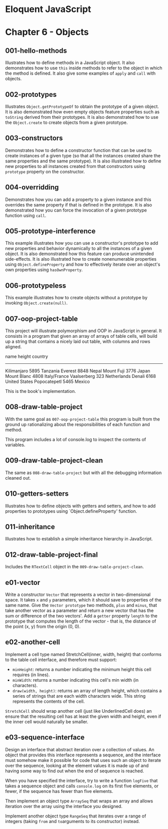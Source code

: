 Eloquent JavaScript
===================

# Chapter 6 - Objects

## 001-hello-methods
Illustrates how to define methods in a JavaScript object. It also demonstrates how to use `this` inside methods to refer to the object in which the method is defined.
It also give some examples of `apply` and `call` with objects.

## 002-prototypes
Illustrates `Object.getPrototypeOf` to obtain the prototype of a given object. It is also demonstrated how even empty objects feature properties such as `toString` derived from their prototypes.
It is also demonstrated how to use the `Object.create` to create objects from a given prototype.

## 003-constructors
Demonstrates how to define a constructor function that can be used to create instances of a given type (so that all the instances created share the same properties and the same prototype).
It is also illustrated how to define new properties to all instances created from that constructors using `prototype` property on the constructor.

## 004-overridding
Demonstrates how you can add a property to a given instance and this overrides the same property if that is defined in the prototype.
It is also demonstrated how you can force the invocation of a given prototype function using `call`.

## 005-prototype-interference
This example illustrates how you can use a constructor's prototype to add new properties and behavior dynamically to all the instances of a given object.
It is also demonstrated how this feature can produce unintended side-effects. It is also illustrated how to create nonenumerable properties using `Object.defineProperty` and how to effectively iterate over an object's own properties using `hasOwnProperty`.

## 006-prototypeless
This example illustrates how to create objects without a prototype by invoking `Object.create(null)`.

## 007-oop-project-table
This project will illustrate polymorphism and OOP in JavaScript in general. It consists in a program that given an array of arrays of table cells, will build up a string that contains a nicely laid out table, with columns and rows aligned.

name         height country
------------ ------ -------------
Kilimanjaro    5895 Tanzania
Everest        8848 Nepal
Mount Fuji     3776 Japan
Mount Blanc    4808 Italy/France
Vaalserberg     323 Netherlands
Denali         6168 United States
Popocatepetl   5465 Mexico

This is the book's implementation.

## 008-draw-table-project
With the same goal as `007-oop-project-table` this program is built from the ground up rationalizing about the responsibilities of each function and method.

This program includes a lot of console.log to inspect the contents of variables.

## 009-draw-table-project-clean
The same as `008-draw-table-project` but with all the debugging information cleaned out.

## 010-getters-setters
Illustrates how to define objects with getters and setters, and how to add properties to prototypes using `Object.defineProperty' function.

## 011-inheritance
Illustrates how to establish a simple inheritance hierarchy in JavaScript.

## 012-draw-table-project-final
Includes the `RTextCell` object in the `009-draw-table-project-clean`.

## e01-vector
Write a constructor `Vector` that represents a vector in two-dimensional space. It takes `x` and `y` parameters, which it should save to properties of the same name.
Give the `Vector prototype` two methods, `plus` and `minus`, that take another vector as a parameter and return a new vector that has the sum or difference of the two vectors'.
Add a `getter` property `length` to the prototype that computes the length of the vector - that is, the distance of the point (x, y) from the origin (0, 0).

## e02-another-cell
Implement a cell type named StretchCell(inner, width, height) that conforms to the table cell interface, and therefore must support:
+ `minHeight`: returns a number indicating the minimum height this cell requires (in lines).
+ `minWidth`: returns a number indicating this cell's min width (in characters).
+ `draw(width, height)`: returns an array of length height, which contains a series of strings that are each width characters wide. This string represents the contents of the cell.

`StretchCell` should wrap another cell (just like UnderlinedCell does) an ensure that the resulting cell has at least the given width and height, even if the inner cell would naturally be smaller.

## e03-sequence-interface
Design an interface that abstract iteration over a collection of values.
An object that provides this interface represents a sequence, and the interface must somehow make it possible for code that uses such an object to iterate over the sequence, looking at the element values it is made up of and having some way to find out when the end of sequence is reached.

When you have specified the interface, try to write a function `logFive` that takes a sequence object and calls `console.log` on its first five elements, or fewer, if the sequence has fewer than five elements.

Then implement an object type `ArraySeq` that wraps an array and allows iteration over the array using the interface you designed.

Implement another object type `RangeSeq` that iterates over a range of integers (taking `from` and `to`arguments to its constructor) instead.
